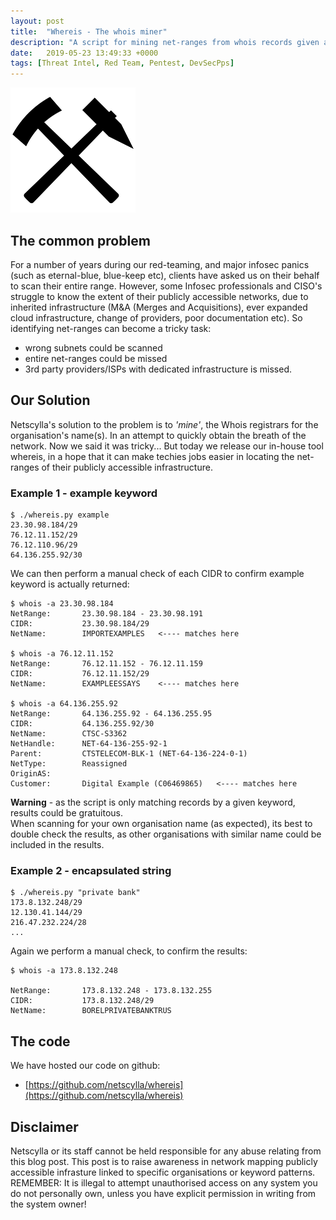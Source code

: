```yaml
---
layout: post
title:  "Whereis - The whois miner"
description: "A script for mining net-ranges from whois records given a specific keyword"
date:   2019-05-23 13:49:33 +0000
tags: [Threat Intel, Red Team, Pentest, DevSecPps]
---
```


![suspicious word doc](/assets/miner.png)

## The common problem
For a number of years during our red-teaming, and major infosec panics (such as eternal-blue, blue-keep etc), 
clients have asked us on their behalf to scan their entire range. However, some Infosec professionals and CISO's
struggle to know the extent of their publicly accessible networks, due to inherited infrastructure (M&A (Merges and Acquisitions),
ever expanded cloud infrastructure, change of providers, poor documentation etc). So identifying net-ranges can become a tricky task:
 * wrong subnets could be scanned
 * entire net-ranges could be missed
 * 3rd party providers/ISPs with dedicated infrastructure is missed.

## Our Solution
Netscylla's solution to the problem is to *'mine'*, the Whois registrars for the organisation's name(s). In an attempt to quickly obtain the breath of the network.
Now we said it was tricky... But today we release our in-house tool whereis, in a hope that it can make techies jobs easier in locating
the net-ranges of their publicly accessible infrastructure. 

### Example 1 - example keyword
```
$ ./whereis.py example
23.30.98.184/29
76.12.11.152/29
76.12.110.96/29
64.136.255.92/30
```
We can then perform a manual check of each CIDR to confirm example keyword is actually returned:
```
$ whois -a 23.30.98.184
NetRange:       23.30.98.184 - 23.30.98.191
CIDR:           23.30.98.184/29
NetName:        IMPORTEXAMPLES   <---- matches here

$ whois -a 76.12.11.152
NetRange:       76.12.11.152 - 76.12.11.159
CIDR:           76.12.11.152/29
NetName:        EXAMPLEESSAYS    <---- matches here

$ whois -a 64.136.255.92
NetRange:       64.136.255.92 - 64.136.255.95
CIDR:           64.136.255.92/30
NetName:        CTSC-S3362
NetHandle:      NET-64-136-255-92-1
Parent:         CTSTELECOM-BLK-1 (NET-64-136-224-0-1)
NetType:        Reassigned
OriginAS:       
Customer:       Digital Example (C06469865)   <---- matches here
```

**Warning** - as the script is only matching records by a given keyword, results could be gratuitous.  
When scanning for your own organisation name (as expected), its best to double check the results, as other organisations
with similar name could be included in the results.

### Example 2 - encapsulated string
```
$ ./whereis.py "private bank"
173.8.132.248/29
12.130.41.144/29
216.47.232.224/28
...
```
Again we perform a manual check, to confirm the results:
```
$ whois -a 173.8.132.248

NetRange:       173.8.132.248 - 173.8.132.255
CIDR:           173.8.132.248/29
NetName:        BORELPRIVATEBANKTRUS
```

## The code
We have hosted our code on github:
 * [https://github.com/netscylla/whereis](https://github.com/netscylla/whereis)

## Disclaimer
Netscylla or its staff cannot be held responsible for any abuse relating from this blog post. 
This post is to raise awareness in network mapping publicly accessible infrasture linked to specific organisations or keyword patterns. REMEMBER: It is illegal to attempt unauthorised access on any system you do not personally own, unless you have explicit permission in writing from the system owner!